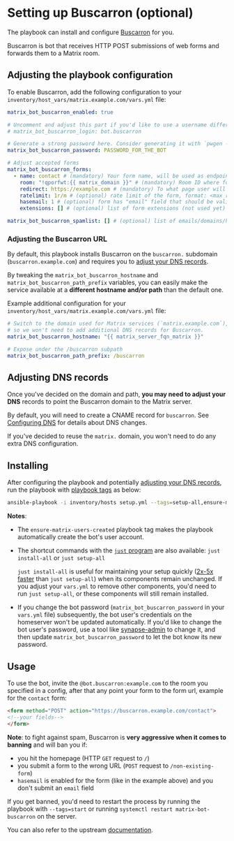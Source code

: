 # Setting up Buscarron (optional)

The playbook can install and configure [Buscarron](https://github.com/etkecc/buscarron) for you.

Buscarron is bot that receives HTTP POST submissions of web forms and forwards them to a Matrix room.

## Adjusting the playbook configuration

To enable Buscarron, add the following configuration to your `inventory/host_vars/matrix.example.com/vars.yml` file:

```yaml
matrix_bot_buscarron_enabled: true

# Uncomment and adjust this part if you'd like to use a username different than the default
# matrix_bot_buscarron_login: bot.buscarron

# Generate a strong password here. Consider generating it with `pwgen -s 64 1`
matrix_bot_buscarron_password: PASSWORD_FOR_THE_BOT

# Adjust accepted forms
matrix_bot_buscarron_forms:
  - name: contact # (mandatory) Your form name, will be used as endpoint, eg: buscarron.example.com/contact
    room: "!qporfwt:{{ matrix_domain }}" # (mandatory) Room ID where form submission will be posted
    redirect: https://example.com # (mandatory) To what page user will be redirected after the form submission
    ratelimit: 1r/m # (optional) rate limit of the form, format: <max requests>r/<interval:s,m>, eg: 1r/s or 54r/m
    hasemail: 1 # (optional) form has "email" field that should be validated
    extensions: [] # (optional) list of form extensions (not used yet)

matrix_bot_buscarron_spamlist: [] # (optional) list of emails/domains/hosts (with wildcards support) that should be rejected automatically
```

### Adjusting the Buscarron URL

By default, this playbook installs Buscarron on the `buscarron.` subdomain (`buscarron.example.com`) and requires you to [adjust your DNS records](#adjusting-dns-records).

By tweaking the `matrix_bot_buscarron_hostname` and `matrix_bot_buscarron_path_prefix` variables, you can easily make the service available at a **different hostname and/or path** than the default one.

Example additional configuration for your `inventory/host_vars/matrix.example.com/vars.yml` file:

```yaml
# Switch to the domain used for Matrix services (`matrix.example.com`),
# so we won't need to add additional DNS records for Buscarron.
matrix_bot_buscarron_hostname: "{{ matrix_server_fqn_matrix }}"

# Expose under the /buscarron subpath
matrix_bot_buscarron_path_prefix: /buscarron
```

## Adjusting DNS records

Once you've decided on the domain and path, **you may need to adjust your DNS** records to point the Buscarron domain to the Matrix server.

By default, you will need to create a CNAME record for `buscarron`. See [Configuring DNS](configuring-dns.md) for details about DNS changes.

If you've decided to reuse the `matrix.` domain, you won't need to do any extra DNS configuration.

## Installing

After configuring the playbook and potentially [adjusting your DNS records](#adjusting-dns-records), run the playbook with [playbook tags](playbook-tags.md) as below:

<!-- NOTE: let this conservative command run (instead of install-all) to make it clear that failure of the command means something is clearly broken. -->
```sh
ansible-playbook -i inventory/hosts setup.yml --tags=setup-all,ensure-matrix-users-created,start
```

**Notes**:

- The `ensure-matrix-users-created` playbook tag makes the playbook automatically create the bot's user account.

- The shortcut commands with the [`just` program](just.md) are also available: `just install-all` or `just setup-all`

  `just install-all` is useful for maintaining your setup quickly ([2x-5x faster](../CHANGELOG.md#2x-5x-performance-improvements-in-playbook-runtime) than `just setup-all`) when its components remain unchanged. If you adjust your `vars.yml` to remove other components, you'd need to run `just setup-all`, or these components will still remain installed.

- If you change the bot password (`matrix_bot_buscarron_password` in your `vars.yml` file) subsequently, the bot user's credentials on the homeserver won't be updated automatically. If you'd like to change the bot user's password, use a tool like [synapse-admin](configuring-playbook-synapse-admin.md) to change it, and then update `matrix_bot_buscarron_password` to let the bot know its new password.

## Usage

To use the bot, invite the `@bot.buscarron:example.com` to the room you specified in a config, after that any point your form to the form url, example for the `contact` form:

```html
<form method="POST" action="https://buscarron.example.com/contact">
<!--your fields-->
</form>
```

**Note**: to fight against spam, Buscarron is **very aggressive when it comes to banning** and will ban you if:

- you hit the homepage (HTTP `GET` request to `/`)
- you submit a form to the wrong URL (`POST` request to `/non-existing-form`)
- `hasemail` is enabled for the form (like in the example above) and you don't submit an `email` field

If you get banned, you'd need to restart the process by running the playbook with `--tags=start` or running `systemctl restart matrix-bot-buscarron` on the server.

You can also refer to the upstream [documentation](https://github.com/etkecc/buscarron).
